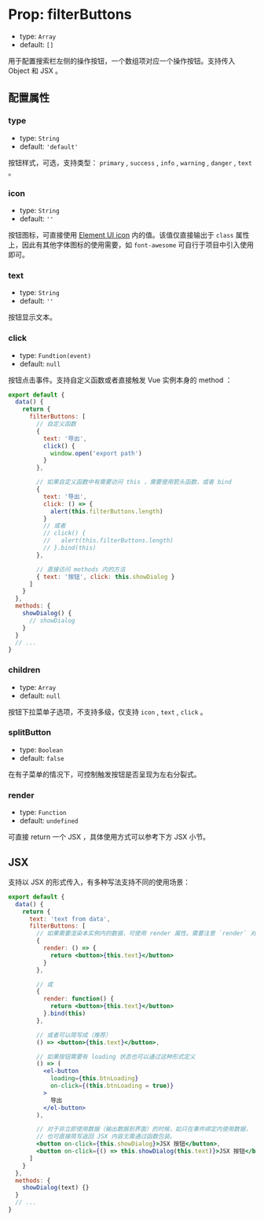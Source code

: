 # Prop: filterButtons

- type: `Array`
- default: `[]`

用于配置搜索栏左侧的操作按钮，一个数组项对应一个操作按钮。支持传入 Object 和 JSX 。

## 配置属性

### type

- type: `String`
- default: `'default'`

按钮样式，可选，支持类型： `primary` , `success` , `info` , `warning` , `danger` , `text` 。

### icon

- type: `String`
- default: `''`

按钮图标，可直接使用 [Element UI icon](http://element.eleme.io/#/zh-CN/component/icon) 内的值。该值仅直接输出于 `class` 属性上，因此有其他字体图标的使用需要，如 `font-awesome` 可自行于项目中引入使用即可。

### text

- type: `String`
- default: `''`

按钮显示文本。

### click

- type: `Fundtion(event)`
- default: `null`

按钮点击事件。支持自定义函数或者直接触发 Vue 实例本身的 method ：

```js
export default {
  data() {
    return {
      filterButtons: [
        // 自定义函数
        {
          text: '导出',
          click() {
            window.open('export path')
          }
        },

        // 如果自定义函数中有需要访问 this ，需要使用箭头函数，或者 bind
        {
          text: '导出',
          click: () => {
            alert(this.filterButtons.length)
          }
          // 或者
          // click() {
          //   alert(this.filterButtons.length)
          // }.bind(this)
        },

        // 直接访问 methods 内的方法
        { text: '按钮', click: this.showDialog }
      ]
    }
  },
  methods: {
    showDialog() {
      // showDialog
    }
  }
  // ...
}
```

### children

- type: `Array`
- default: `null`

按钮下拉菜单子选项，不支持多级，仅支持 `icon` , `text` , `click` 。

### splitButton

- type: `Boolean`
- default: `false`

在有子菜单的情况下，可控制触发按钮是否呈现为左右分裂式。

### render

- type: `Function`
- default: `undefined`

可直接 return 一个 JSX ，具体使用方式可以参考下方 JSX 小节。

## JSX

支持以 JSX 的形式传入，有多种写法支持不同的使用场景：

```jsx
export default {
  data() {
    return {
      text: 'text from data',
      filterButtons: [
        // 如果需要渲染本实例内的数据，可使用 render 属性。需要注意 `render` 对内部 this 指向有要求，因此需要通过以下的形式定义：
        {
          render: () => {
            return <button>{this.text}</button>
          }
        },

        // 或
        {
          render: function() {
            return <button>{this.text}</button>
          }.bind(this)
        },

        // 或者可以简写成（推荐）
        () => <button>{this.text}</button>,

        // 如果按钮需要有 loading 状态也可以通过这种形式定义
        () => (
          <el-button
            loading={this.btnLoading}
            on-click={(this.btnLoading = true)}
          >
            导出
          </el-button>
        ),

        // 对于非立即使用数据（输出数据到界面）的时候，如只在事件绑定内使用数据，
        // 也可直接简写返回 JSX 内容无需通过函数包装。
        <button on-click={this.showDialog}>JSX 按钮</button>,
        <button on-click={() => this.showDialog(this.text)}>JSX 按钮</button>
      ]
    }
  },
  methods: {
    showDialog(text) {}
  }
  // ...
}
```
